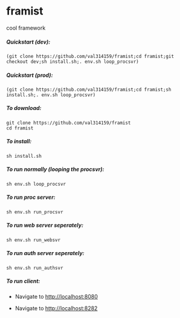 framist
=======

cool framework

##### Quickstart (dev):
```
(git clone https://github.com/val314159/framist;cd framist;git checkout dev;sh install.sh;. env.sh loop_procsvr)
```

##### Quickstart (prod):
```
(git clone https://github.com/val314159/framist;cd framist;sh install.sh;. env.sh loop_procsvr)
```

##### To download:
```
git clone https://github.com/val314159/framist
cd framist
```

##### To install:
```
sh install.sh
```

##### To run normally (looping the procsvr):
```
sh env.sh loop_procsvr
```



##### To run proc server:
```
sh env.sh run_procsvr
```

##### To run web server seperately:
```
sh env.sh run_websvr
```

##### To run auth server seperately:
```
sh env.sh run_authsvr
```

##### To run client:

- Navigate to [http://localhost:8080](http://localhost:8080)

- Navigate to [http://localhost:8282](http://localhost:8282)
